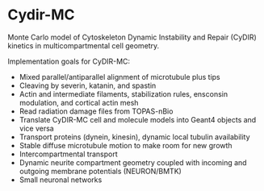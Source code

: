 # Cydir-MC
Monte Carlo model of Cytoskeleton Dynamic Instability and Repair (CyDIR) kinetics in multicompartmental cell geometry.

Implementation goals for CyDIR-MC:
- Mixed parallel/antiparallel alignment of microtubule plus tips
- Cleaving by severin, katanin, and spastin
- Actin and intermediate filaments, stabilization rules, ensconsin modulation, and cortical actin mesh
- Read radiation damage files from TOPAS-nBio
- Translate CyDIR-MC cell and molecule models into Geant4 objects and vice versa
- Transport proteins (dynein, kinesin), dynamic local tubulin availability
- Stable diffuse microtubule motion to make room for new growth
- Intercompartmental transport
- Dynamic neurite compartment geometry coupled with incoming and outgoing membrane potentials (NEURON/BMTK)
- Small neuronal networks
